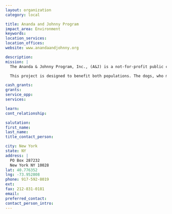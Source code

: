 ```yaml
---
layout: organization
category: local

title: Ananda and Johnny Program
impact_area: Environment
keywords: 
location_services: 
location_offices: 
website: www.anandaandjohnny.org

description: 
mission: |
  The Ananda & Johnny Program, Inc., (A&J) is a not-for-profit public chartiy. The goal of this program is so simple and sweet that we wonder why no one thought of it before: to provide inner city children with companion dogs that have been rescued from shelters.

  This project is designed to benefit both populations. The dogs, who might otherwise be euthanized, will find good homes. And the children and their families will discover the joys of caring for a loving animal while still being able to afford the expense involved in such care. A&J will see to that, providing training for the dogs and consultation and assistance to the families. More importantly, the children will learn what dogs have been teaching kids of all cultures for generations: self esteem, responsibility and empathy.

cash_grants: 
grants: 
service_opp: 
services: 

learn: 
cont_relationship: 

salutation: 
first_name: 
last_name: 
title_contact_person: 

city: New York
state: NY
address: |
  PO Box 287232    
  New York NY 10028
lat: 40.776352
lng: -73.952808
phone: 917-592-8019
ext: 
fax: 212-831-0181
email: 
preferred_contact: 
contact_person_intro: 
---
```

